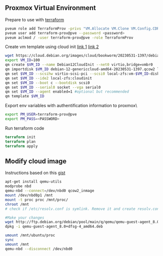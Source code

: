 ## Proxmox Virtual Environment

Prepare to use with [terraform](https://registry.terraform.io/providers/Telmate/proxmox/latest/docs)
```bash
pveum role add TerraformProv -privs "VM.Allocate VM.Clone VM.Config.CDROM VM.Config.CPU VM.Config.Cloudinit VM.Config.Disk VM.Config.HWType VM.Config.Memory VM.Config.Network VM.Config.Options VM.Monitor VM.Audit VM.PowerMgmt Datastore.AllocateSpace Datastore.Audit"
pveum user add terraform-prov@pve --password <password>
pveum aclmod / -user terraform-prov@pve -role TerraformProv
```
Create vm template using cloud init [link 1](https://ochoaprojects.github.io/posts/ProxMoxCloudInitImage/) [link 2](https://registry.terraform.io/providers/Telmate/proxmox/latest/docs/guides/cloud_init)

```bash
wget https://cloud.debian.org/images/cloud/bookworm/20230531-1397/debian-12-genericcloud-amd64-20230531-1397.qcow2
export VM_ID=100
qm create $VM_ID --name Debian12CloudInit --net0 virtio,bridge=vmbr0
qm importdisk $VM_ID debian-12-genericcloud-amd64-20230531-1397.qcow2 local-zfs
qm set $VM_ID --scsihw virtio-scsi-pci --scsi0 local-zfs:vm-$VM_ID-disk-0
qm set $VM_ID --ide2 local-zfs:cloudinit
qm set $VM_ID --boot c --bootdisk scsi0
qm set $VM_ID --serial0 socket --vga serial0
qm set $VM_ID --agent enabled=1 #optional but recommended
qm template $VM_ID
```
Export env variables with authentification information to proxmox\
```bash
export PM_USER=terraform-prov@pve
export PM_PASS=<PASSWORD>
```

Run terraform code
```terraform
terraform init
terraform plan
terraform apply
```

## Modify cloud image
Instructions based on this [gist](https://gist.github.com/yuuichi-fujioka/10952389)
```bash
apt-get install qemu-utils
modprobe nbd
qemu-nbd --connect=/dev/nbd0 qcow2_inmage
mount /dev/nbd0p1 /mnt
mount -t proc proc /mnt/proc/
chroot /mnt
# check if /etc/resolv.conf is symlink. Remove it and create resolv.conf with your host dns configuration

#Make your changes
wget http://ftp.debian.org/debian/pool/main/q/qemu/qemu-guest-agent_8.0+dfsg-4_amd64.deb
dpkg -i qemu-guest-agent_8.0+dfsg-4_amd64.deb

umount /mnt/ubuntu/proc
sync
umount /mnt
qemu-nbd --disconnect /dev/nbd0
```